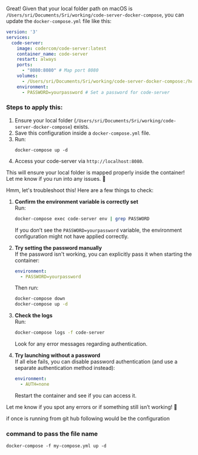Great! Given that your local folder path on macOS is `/Users/sri/Documents/Sri/working/code-server-docker-compose`, you can update the `docker-compose.yml` file like this:

```yaml
version: '3'
services:
  code-server:
    image: codercom/code-server:latest
    container_name: code-server
    restart: always
    ports:
      - "8080:8080" # Map port 8080
    volumes:
      - /Users/sri/Documents/Sri/working/code-server-docker-compose:/home/coder/project # Mount local folder
    environment:
      - PASSWORD=yourpassword # Set a password for code-server
```

### Steps to apply this:
1. Ensure your local folder (`/Users/sri/Documents/Sri/working/code-server-docker-compose`) exists.
2. Save this configuration inside a `docker-compose.yml` file.
3. Run:
   ```
   docker-compose up -d
   ```
4. Access your code-server via `http://localhost:8080`.

This will ensure your local folder is mapped properly inside the container! Let me know if you run into any issues. 🚀

Hmm, let's troubleshoot this! Here are a few things to check:

1. **Confirm the environment variable is correctly set**  
   Run:  
   ```bash
   docker-compose exec code-server env | grep PASSWORD
   ```  
   If you don’t see the `PASSWORD=yourpassword` variable, the environment configuration might not have applied correctly.

2. **Try setting the password manually**  
   If the password isn't working, you can explicitly pass it when starting the container:  
   ```yaml
   environment:
     - PASSWORD=yourpassword
   ```
   Then run:
   ```bash
   docker-compose down
   docker-compose up -d
   ```

3. **Check the logs**  
   Run:  
   ```bash
   docker-compose logs -f code-server
   ```  
   Look for any error messages regarding authentication.

4. **Try launching without a password**  
   If all else fails, you can disable password authentication (and use a separate authentication method instead):  
   ```yaml
   environment:
     - AUTH=none
   ```
   Restart the container and see if you can access it.

Let me know if you spot any errors or if something still isn’t working! 🚀  

if once is running from git hub following would be the configuration

### command to pass the file name
```
docker-compose -f my-compose.yml up -d
```


